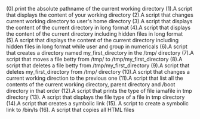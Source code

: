 (0).print the absolute pathname of the current working directory
(1).A script that displays the content of your working directory
(2).A script that changes current working directory to user's home directory
(3).A script that displays the content of the current directory in long format
(4).A script that displays the content of the current directory including hidden files in long format
(5).A script that displays the content of the current directory including hidden files in long format while user and group in numericals
(6).A script that creates a directory named my_first_directory in the /tmp/ directory
(7).A script that moves a file betty from /tmp/ to /tmp/my_first_directory
(8).A script that deletes a file betty from /tmp/my_first_directory
(9).A script that deletes my_first_directory from /tmp/ directory
(10).A script that changes a current working direction to the previous one
(11).A script that list all the contents of the current working directory, parent directory and /boot directory in that order
(12).A script that prints the type of file iamafile in tmp directory
(13). A script that displays the file type of a file in tmp directory
(14).A script that creates a symbolic link
(15). A script to create a symbolic link to /bin/ls
(16). A script that copies all HTML files

